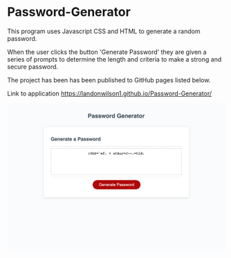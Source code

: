 # Password-Generator

This program uses Javascript CSS and HTML to generate a random password.

When the user clicks the button 'Generate Password' they are given a series of prompts
to determine the length and criteria to make a strong and secure password.

The project has been has been published to GitHub pages listed below. 

Link to application https://landonwilson1.github.io/Password-Generator/

![Screenshot of Password Generator](screenshot.png)

